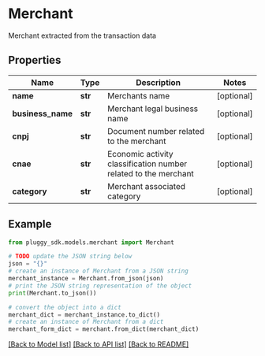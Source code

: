 # Merchant

Merchant extracted from the transaction data

## Properties

Name | Type | Description | Notes
------------ | ------------- | ------------- | -------------
**name** | **str** | Merchants name | [optional] 
**business_name** | **str** | Merchant legal business name | [optional] 
**cnpj** | **str** | Document number related to the merchant | [optional] 
**cnae** | **str** | Economic activity classification number related to the merchant | [optional] 
**category** | **str** | Merchant associated category | [optional] 

## Example

```python
from pluggy_sdk.models.merchant import Merchant

# TODO update the JSON string below
json = "{}"
# create an instance of Merchant from a JSON string
merchant_instance = Merchant.from_json(json)
# print the JSON string representation of the object
print(Merchant.to_json())

# convert the object into a dict
merchant_dict = merchant_instance.to_dict()
# create an instance of Merchant from a dict
merchant_form_dict = merchant.from_dict(merchant_dict)
```
[[Back to Model list]](../README.md#documentation-for-models) [[Back to API list]](../README.md#documentation-for-api-endpoints) [[Back to README]](../README.md)


